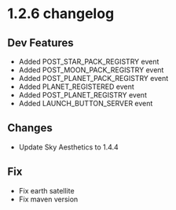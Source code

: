 # 1.2.6 changelog

## Dev Features
- Added POST_STAR_PACK_REGISTRY event
- Added POST_MOON_PACK_REGISTRY event
- Added POST_PLANET_PACK_REGISTRY event
- Added PLANET_REGISTERED event
- Added POST_PLANET_REGISTRY event
- Added LAUNCH_BUTTON_SERVER event

## Changes
- Update Sky Aesthetics to 1.4.4

## Fix
- Fix earth satellite
- Fix maven version
